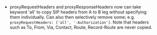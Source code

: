 * proxyRequestHeaders and proxyResponseHeaders now can take keyword 'all' to copy SIP headers from A to B leg without specifying them individually.  Can also then selectively remove some; e.g. `proxyRequestHeaders: ['all', '-Authorization']`.  Note that headers such as To, From, Via, Contact, Route, Record-Route are never copied.